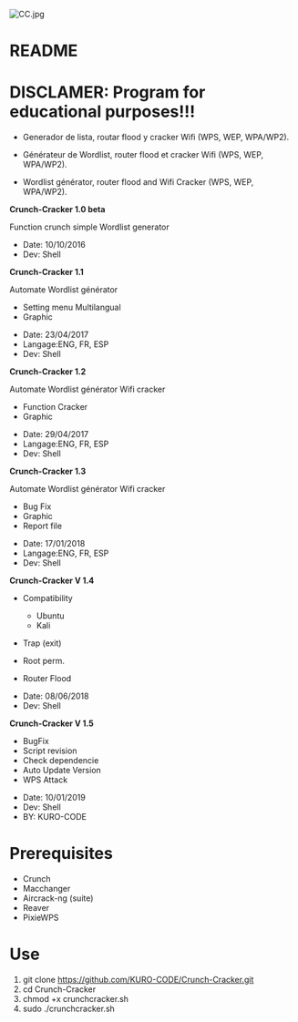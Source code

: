 ![CC.jpg](https://github.com/KURO-CODE/Crunch-Cracker/blob/master/CC.jpg)

# README #

# DISCLAMER: Program for educational purposes!!!

* Generador de lista, routar flood y cracker Wifi (WPS, WEP, WPA/WP2).

* Générateur de Wordlist, router flood et cracker Wifi (WPS, WEP, WPA/WP2).

* Wordlist générator, router flood and Wifi Cracker (WPS, WEP, WPA/WP2).

**Crunch-Cracker 1.0 beta**

Function crunch simple Wordlist generator
 
* Date: 10/10/2016
* Dev: Shell

**Crunch-Cracker 1.1**

Automate Wordlist générator

+ Setting menu Multilangual
+ Graphic

* Date: 23/04/2017
* Langage:ENG, FR, ESP
* Dev: Shell

**Crunch-Cracker 1.2**

Automate Wordlist générator
Wifi cracker

+ Function Cracker 
+ Graphic

* Date: 29/04/2017
* Langage:ENG, FR, ESP
* Dev: Shell

**Crunch-Cracker 1.3**

Automate Wordlist générator
Wifi cracker

+ Bug Fix 
+ Graphic
+ Report file

* Date: 17/01/2018
* Langage:ENG, FR, ESP
* Dev: Shell

**Crunch-Cracker V 1.4**
					 
+ Compatibility
  - Ubuntu
  - Kali

+ Trap (exit)
+ Root perm.
+ Router Flood

* Date: 08/06/2018
* Dev: Shell

**Crunch-Cracker V 1.5**

+ BugFix
+ Script revision
+ Check dependencie
+ Auto Update Version
+ WPS Attack

* Date: 10/01/2019
* Dev: Shell
* BY: KURO-CODE

# Prerequisites #

* Crunch
* Macchanger
* Aircrack-ng (suite)
* Reaver
* PixieWPS

# Use # 

1. git clone https://github.com/KURO-CODE/Crunch-Cracker.git
2. cd Crunch-Cracker
3. chmod +x crunchcracker.sh
4. sudo ./crunchcracker.sh
